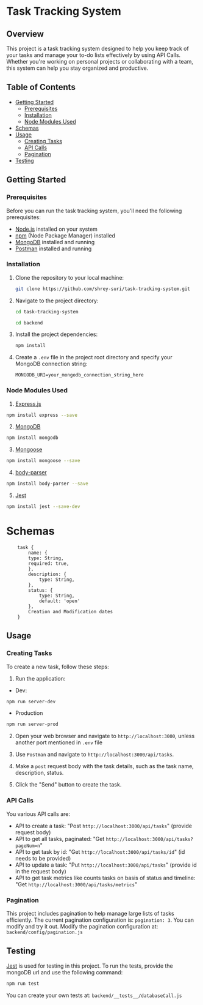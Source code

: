 # Task Tracking System

## Overview

This project is a task tracking system designed to help you keep track of your tasks and manage your to-do lists effectively by using API Calls. Whether you're working on personal projects or collaborating with a team, this system can help you stay organized and productive.

## Table of Contents

- [Getting Started](#getting-started)
  - [Prerequisites](#prerequisites)
  - [Installation](#installation)
  - [Node Modules Used](#node-modules-used)
- [Schemas](#schemas)
- [Usage](#usage)
  - [Creating Tasks](#creating-tasks)
  - [API Calls](#api-calls)
  - [Pagination](#pagination)
- [Testing](#testing)

## Getting Started

### Prerequisites

Before you can run the task tracking system, you'll need the following prerequisites:

- [Node.js](https://nodejs.org/) installed on your system
- [npm](https://www.npmjs.com/) (Node Package Manager) installed
- [MongoDB](https://www.mongodb.com/) installed and running
- [Postman](https://www.postman.com/downloads/) installed and running

### Installation

1. Clone the repository to your local machine:

   ```bash
   git clone https://github.com/shrey-suri/task-tracking-system.git
   ```

2. Navigate to the project directory:

   ```bash
   cd task-tracking-system
   ```
   ```bash
   cd backend
   ```

3. Install the project dependencies:

   ```bash
   npm install
   ```

4. Create a `.env` file in the project root directory and specify your MongoDB connection string:

   ```
   MONGODB_URI=your_mongodb_connection_string_here
   ```

### Node Modules Used
 1. [Express.js](https://expressjs.com/)
```bash
npm install express --save
```
 2. [MongoDB](https://www.mongodb.com/)
 ```bash
 npm install mongodb
 ```
 3. [Mongoose](https://mongoosejs.com/docs/)
 ```bash
 npm install mongoose --save
 ```
 4. [body-parser](http://expressjs.com/en/resources/middleware/body-parser.html)
 ```bash
 npm install body-parser --save
 ```
 5. [Jest](https://jestjs.io/)
 ```bash
 npm install jest --save-dev
 ```

# Schemas
```
    task {
        name: {
        type: String,
        required: true,
        },
        description: {
            type: String,
        },
        status: {
            type: String,
            default: 'open'
        },
        Creation and Modification dates
    }
```

## Usage

### Creating Tasks

To create a new task, follow these steps:

1. Run the application:
- Dev: 
```bash
npm run server-dev
```
- Production
```bash
npm run server-prod
```

2. Open your web browser and navigate to `http://localhost:3000`, unless another port mentioned in `.env` file 

3. Use `Postman` and navigate to `http://localhost:3000/api/tasks`.

4. Make a `post` request body with the task details, such as the task name, description, status.

5. Click the "Send" button to create the task.

### API Calls

You various API calls are:

- API to create a task: "Post `http://localhost:3000/api/tasks`" (provide request body)
- API to get all tasks, paginated:  "Get `http://localhost:3000/api/tasks?pageNum=n`"
- API to get task by id: "Get `http://localhost:3000/api/tasks/id`" (id needs to be provided)
- API to update a task: "Put `http://localhost:3000/api/tasks`" (provide id in the request body)
- API to get task metrics like counts tasks on basis of status and timeline: "Get `http://localhost:3000/api/tasks/metrics`"

### Pagination

This project includes pagination to help manage large lists of tasks efficiently. The current pagination configuration is: `pagination: 3`. You can modify and try it out. Modify the pagination configuration at: `backend/config/pagination.js`

## Testing

[Jest](https://jestjs.io/) is used for testing in this project. To run the tests, provide the mongoDB url and use the following command:

```bash
npm run test
```

You can create your own tests at: `backend/__tests__/databaseCall.js`